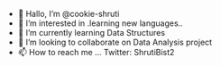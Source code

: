 - 👋 Hallo, I’m @cookie-shruti
- 👀 I’m interested in .learning new languages..
- 🌱 I’m currently learning Data Structures
- 💞️ I’m looking to collaborate on Data Analysis project
- 📫 How to reach me ...
Twitter: ShrutiBist2









<!---
cookie-shruti/cookie-shruti is a ✨ special ✨ repository because its `README.md` (this file) appears on your GitHub profile.
You can click the Preview link to take a look at your changes.
--->
